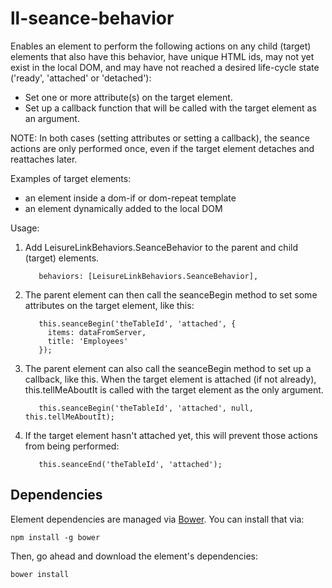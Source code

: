 # ll-seance-behavior

Enables an element to perform the following actions on any child (target) elements
that also have this behavior, have unique HTML ids, may not yet exist in the local DOM,
and may have not reached a desired life-cycle state ('ready', 'attached' or 'detached'):

- Set one or more attribute(s) on the target element.
- Set up a callback function that will be called with the target element as an argument.

NOTE: In both cases (setting attributes or setting a callback), the seance actions are only performed once,
even if the target element detaches and reattaches later.

Examples of target elements:

- an element inside a dom-if or dom-repeat template
- an element dynamically added to the local DOM

Usage:

1. Add LeisureLinkBehaviors.SeanceBehavior to the parent and child (target) elements.

          behaviors: [LeisureLinkBehaviors.SeanceBehavior],

1. The parent element can then call the seanceBegin method to set some attributes on the target element, like this:

          this.seanceBegin('theTableId', 'attached', {
            items: dataFromServer,
            title: 'Employees'
          });

1. The parent element can also call the seanceBegin method to set up a callback, like this.
When the target element is attached (if not already),
this.tellMeAboutIt is called with the target element as the only argument.

          this.seanceBegin('theTableId', 'attached', null, this.tellMeAboutIt);

1. If the target element hasn't attached yet, this will prevent those actions from being performed:

          this.seanceEnd('theTableId', 'attached');

## Dependencies

Element dependencies are managed via [Bower](http://bower.io/). You can install that via:

    npm install -g bower

Then, go ahead and download the element's dependencies:

    bower install
